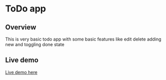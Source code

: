 # ToDo app
## Overview

This is very basic todo app with some basic features like edit delete adding new and toggling done state

## Live demo

[Live demo here](https://laughing-pike-e188a5.netlify.app/)
